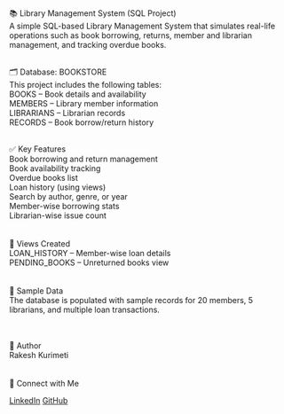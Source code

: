 <br>
📚 Library Management System (SQL Project) <br>
A simple SQL-based Library Management System that simulates real-life operations such as book borrowing, returns, member and librarian management, and tracking overdue books.<br><br>

🗂️ Database: BOOKSTORE<br>
This project includes the following tables:<br>
BOOKS – Book details and availability<br>
MEMBERS – Library member information<br>
LIBRARIANS – Librarian records<br>
RECORDS – Book borrow/return history<br>

<br>
✅ Key Features<br>
Book borrowing and return management<br>
Book availability tracking<br>
Overdue books list<br>
Loan history (using views)<br>
Search by author, genre, or year<br>
Member-wise borrowing stats<br>
Librarian-wise issue count<br>
<br>
<br>
📌 Views Created
<br>
LOAN_HISTORY – Member-wise loan details<br>
PENDING_BOOKS – Unreturned books view<br>
<br>
<br>
🧪 Sample Data<br>
The database is populated with sample records for 20 members, 5 librarians, and multiple loan transactions.<br>

<br><br>
📎 Author<br>
Rakesh Kurimeti<br>
<br><br>
 📎 Connect with Me<br>

[LinkedIn](https://www.linkedin.com/in/rakesh-kurimeti/)          [GitHub](https://github.com/rakeshkurimeti)




